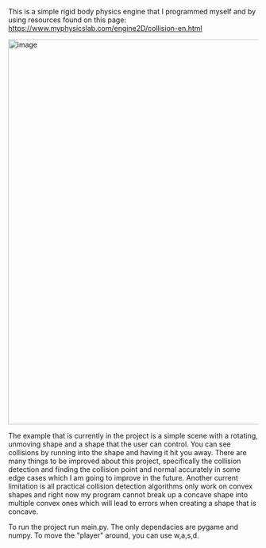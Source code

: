 This is a simple rigid body physics engine that I programmed myself and by using resources found on this page: 
https://www.myphysicslab.com/engine2D/collision-en.html

<img width="1191" height="777" alt="image" src="https://github.com/user-attachments/assets/bc012fb2-1785-4636-88a3-721038a9ff46" />

The example that is currently in the project is a simple scene with a rotating, unmoving shape and a shape that the user
can control.
You can see collisions by running into the shape and having it hit you away.
There are many things to be improved about this project, specifically the collision detection and finding the collision point and
normal accurately in some edge cases which I am going to improve in the future.
Another current limitation is all practical collision detection algorithms only work on convex shapes and right now my program
cannot break up a concave shape into multiple convex ones which will lead to errors when creating a shape that is concave.

To run the project run main.py. The only dependacies are pygame and numpy.
To move the "player" around, you can use w,a,s,d.
